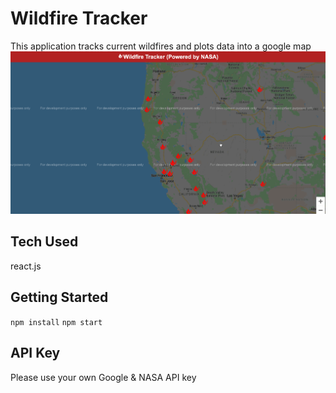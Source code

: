 # Wildfire Tracker
This application tracks current wildfires and plots data into a google map
<img src="wildfire.gif">

## Tech Used
react.js

## Getting Started
`npm install` 
`npm start`

## API Key
Please use your own Google & NASA API key
